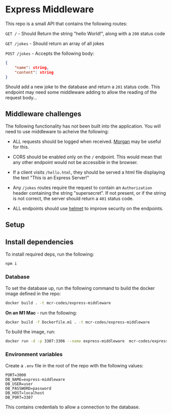 # Express Middleware

This repo is a small API that contains the following routes:

`GET /` - Should Return the string "hello World!", along with a `200` status code

`GET /jokes` - Should return an array of all jokes

`POST /jokes` - Accepts the following body:

```json
{
    "name": string,
    "content": string
}
```

Should add a new joke to the database and return a `201` status code. This endpoint may need some middleware adding to allow the reading of the request body...

## Middleware challenges

The following functionality has not been built into the application. You will need to use middleware to acheive the following:

- ALL requests should be logged when received. [Morgan](https://expressjs.com/en/resources/middleware/morgan.html) may be useful for this.

- CORS should be enabled only on the `/` endpoint. This would mean that any other endpoint would not be accessible in the browser.

- If a client visits `/hello.html`, they should be served a html file displaying the text "This is an Express Server!"

- Any `/jokes` routes require the request to contain an `Authorization` header containing the string "supersecret". If not present, or if the string is not correct, the server should return a `401` status code.

- ALL endpoints should use [helmet](https://helmetjs.github.io/) to improve security on the endpoints.

## Setup

## Install dependencies

To install required deps, run the following:

```bash
npm i
```

### Database

To set the database up, run the following command to build the docker image defined in the repo:

```bash
docker build . -t mcr-codes/express-middleware
```

**On an M1 Mac** - run the following:

```bash
docker build -f Dockerfile.m1 . -t mcr-codes/express-middleware
```

To build the image, run:

```bash
docker run -d -p 3307:3306 --name express-middleware  mcr-codes/express-middleware
```

### Environment variables

Create a `.env` file in the root of the repo with the following values:

```properties
PORT=3000
DB_NAME=express-middleware
DB_USER=user
DB_PASSWORD=password
DB_HOST=localhost
DB_PORT=3307
```

This contains credentials to allow a connection to the database.
